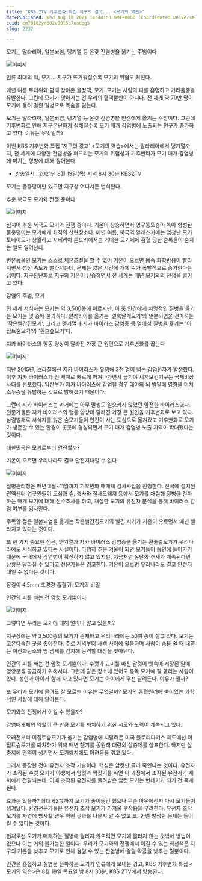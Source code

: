 ```yaml
---
title: "KBS 2TV 기후변화 특집 지구의 경고... <모기의 역습>"
datePublished: Wed Aug 18 2021 14:44:53 GMT+0000 (Coordinated Universal Time)
cuid: cm70102yr002v09l5c7uadqg5
slug: 2232

---
```



모기는 말라리아, 일본뇌염, 뎅기열 등 온갖 전염병을 옮기는 주범이다

![이미지](https://cdn.hashnode.com/res/hashnode/image/upload/v1739250761435/f2c2835d-47ad-4f72-b1e1-b451aec029bd.jpeg)

인류 최대의 적, 모기... 지구가 뜨거워질수록 모기의 위협도 커진다.

매년 여름 무더위와 함께 찾아온 불청객, 모기. 모기는 사람의 피를 흡혈하고 가려움증을 유발한다. 그런데 모기가 앗아가는 건 우리의 혈액뿐만이 아니다. 전 세계 약 70만 명이 모기에 물려 걸린 질병으로 목숨을 잃는다.

모기는 말라리아, 일본뇌염, 뎅기열 등 온갖 전염병을 인간에게 옮기는 주범이다. 그런데 기후변화로 인해 지구온난화가 심해질수록 모기 매개 감염병에 노출되는 인구가 증가하고 있다. 이유는 무엇일까?

이번 KBS 기후변화 특집 '지구의 경고' <모기의 역습>에서는 말라리아에서 뎅기열까지, 전 세계에 다양한 전염병을 퍼뜨리는 모기의 위험성과 기후변화가 모기 매개 감염병에 미치는 영향에 대해 짚어본다.

* 방송일시 : 2021년 8월 19일(목) 저녁 8시 30분 KBS2TV

모기는 물웅덩이만 있으면 지구상 어디서든 번식한다.

추운 북극도 모기와 전쟁 중이다

![이미지](https://cdn.hashnode.com/res/hashnode/image/upload/v1739250763425/8d483be8-2d4f-4128-8e86-a26aa51a7bc6.jpeg)

심지어 추운 북극도 모기와 전쟁 중이다. 기온이 상승하면서 영구동토층이 녹아 형성된 물웅덩이는 모기에게 최적의 산란장소다. 매년 여름, 북극의 알래스카에는 엄청난 모기 토네이도가 창궐하고 시베리아 툰드라에서는 거대한 모기떼에 흡혈 당한 순록들이 숨지는 일도 일어난다.

변온동물인 모기는 스스로 체온조절을 할 수 없어 기온이 오르면 몸속 화학반응이 빨라지면서 성장 속도가 빨라지는데, 문제는 짧은 시간에 개체 수가 폭발적으로 증가한다는 점이다. 지구온난화로 지구의 기온이 상승하면서 전 세계는 매년 모기와의 전쟁을 벌이고 있다.

감염의 주범, 모기

전 세계 서식하는 모기는 약 3,500종에 이르지만, 이 중 인간에게 치명적인 질병을 옮기는 모기는 몇 종에 불과하다. 말라리아를 옮기는 '얼룩날개모기'와 일본뇌염을 전파하는 '작은빨간집모기', 그리고 뎅기열과 지카 바이러스 감염증 등 열대성 질병을 옮기는 '이집트숲모기'와 '흰술숲모기'다.

지카 바이러스의 행동 양상이 달라진 가장 큰 원인으로 기후변화를 꼽는다

![이미지](https://cdn.hashnode.com/res/hashnode/image/upload/v1739250765310/23dc17b5-c3c5-41ca-991c-2bb8bb6de421.jpeg)

지난 2015년, 브라질에선 지카 바이러스가 유행해 3천 명이 넘는 감염환자가 발생했다. 이후 지카 바이러스가 전 세계로 빠르게 퍼져나가면서 급기야 세계보건기구는 국제비상사태를 선포했다. 임산부가 지카 바이러스에 감염될 경우 태아의 뇌 발달에 영향을 미쳐 소두증을 유발하는 것으로 밝혀졌기 때문이다.

그런데 지카 바이러스는 과거에는 아무 말썽도 일으키지 않았던 얌전한 바이러스였다. 전문가들은 지카 바이러스의 행동 양상이 달라진 가장 큰 원인을 기후변화로 보고 있다. 삼림벌채로 서식지를 잃은 숲모기들이 인간이 사는 도심으로 옮겨갔고 기후변화로 모기가 생존할 수 있는 환경이 곳곳에 형성되면서 모기 매개 감염병 노출 지역이 확대됐다는 것이다.

대한민국은 모기로부터 안전할까?

기온이 오르면 우리나라도 결코 안전지대일 수 없다

![이미지](https://cdn.hashnode.com/res/hashnode/image/upload/v1739250767172/75a507bb-c759-42ec-8790-3458bd37f128.jpeg)

질병관리청은 매년 3월~11월까지 기후변화 매개체 검사사업을 진행한다. 전국에 설치된 권역센터 연구원들이 도심과 숲, 축사와 철새도래지 등에서 모기를 채집해 질병을 전파하는 매개 모기에 대해 전수조사를 하고, 채집한 모기의 유전자 분석을 통해 바이러스 감염 여부를 검사한다.

주목할 점은 일본뇌염을 옮기는 작은빨간집모기의 발견 시기가 기온이 오르면서 매년 빨라지고 있다는 것이다.

또 한 가지 중요한 점은, 뎅기열과 지카 바이러스 감염증을 옮기는 흰줄숲모기가 우리나라에도 서식하고 있다는 사실이다. 다행히 추운 겨울이 되면 모기들이 동면에 들어가기 때문에 국내에서 감염병이 확산하지 않고 있지만, 지금처럼 온난화 추세가 계속된다면 상황은 달라질 수 있다고 전문가들은 경고한다. 기온이 오르면 우리나라도 결코 안전지대일 수 없다는 것이다.

몸길이 4.5mm 초경량 흡혈귀, 모기의 비밀

인간의 피를 빠는 건 암컷 모기뿐이다

![이미지](https://cdn.hashnode.com/res/hashnode/image/upload/v1739250768693/c29908a5-bd5e-4b5b-bca2-41ea348bfc39.jpeg)

그렇다면 우리는 모기에 대해 얼마나 알고 있을까?

지구상에는 약 3,500종의 모기가 존재하고 우리나라에는 50여 종이 살고 있다. 모기는 고온다습한 곳을 좋아한다. 주로 저녁부터 새백 사이에 활동하며 사람이 숨을 쉴 때 내뿜는 이산화탄소와 땀 냄새를 감지해 공격할 대상을 찾아낸다.

인간의 피를 빠는 건 암컷 모기뿐이다. 수컷과 교미를 마친 암컷이 뱃속에 저장된 알에 영양분을 공급하기 위해서다. 그런데 같은 장소에 있어도 유독 모기에 잘 물리는 사람이 있다. 성인과 아이가 함께 자고 있다면 모기는 아이에게 우선 달려든다. 이유가 뭘까?

또 우리가 모기에 물려도 잘 모르는 이유는 무엇일까? 모기의 흡혈원리에 숨어있는 과학적인 사실에 대해 알아본다.

모기와의 전쟁에서 이길 수 있을까?

감염매개체의 역할이 큰 만큼 모기를 퇴치하기 위한 시도와 노력이 계속되고 있다.

오래전부터 이집트숲모기가 옮기는 감염병에 시달려온 미국 플로리다키스 제도에선 이집트숲모기를 퇴치하기 위해 매년 헬기를 동원해 대량의 살충제를 살포한다. 하지만 살충제에 면역이 생기면서 모기퇴치에도 어려움을 겪고 있다.

그래서 등장한 것이 유전자 조작 기술이다. 핵심은 암컷만 골라 죽인다는 것이다. 유전자가 조작된 수컷 모기가 야생에서 암컷과 짝짓기를 하면 이 과정에서 조작된 유전자가 새끼에게 전달되는데, 이때 조작된 유전자를 물려받은 암컷 모기는 번데기가 되기 전 죽게 된다.

효과는 있을까? 최대 62%까지 모기가 줄어들긴 했으나 무슨 이유에선지 다시 모기들이 생겨났다. 환경전문가들은 유전자 조작 모기가 가져울 부작용을 우려한다. 유전자 조작 모기를 자연에 방사할 경우 어떤 결과를 나을지 알 수 없고 또, 한번 발생한 문제는 돌이킬 수 없다는 것이다.

현재로선 모기가 매개하는 질병에 걸리지 않으려면 모기에 물리지 않는 것밖에 방법이 없으나 이는 거의 불가능한 일이다. 우리가 모기와의 전쟁에서 이길 수 있는 최선책은 지구의 기온을 낮추고 모기로 인해 걸릴 수 있는 전염병에 걸릴 확률을 낮추는 길뿐이다.

인간을 흡혈하고 질병을 전파하는 모기가 인류에게 보내는 경고, KBS 기후변화 특집 <모기의 역습>은 8월 19일 목요일 밤 8시 30분, KBS 2TV에서 방송된다.